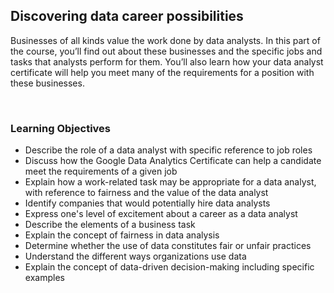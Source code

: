 ## Discovering data career possibilities

Businesses of all kinds value the work done by data analysts. In this part of the course, you’ll find out about these businesses and the specific jobs and tasks that analysts perform for them. You’ll also learn how your data analyst certificate will help you meet many of the requirements for a position with these businesses.

&nbsp;

### Learning Objectives

- Describe the role of a data analyst with specific reference to job roles
- Discuss how the Google Data Analytics Certificate can help a candidate meet the requirements of a given job
- Explain how a work-related task may be appropriate for a data analyst, with reference to fairness and the value of the data analyst
- Identify companies that would potentially hire data analysts
- Express one's level of excitement about a career as a data analyst
- Describe the elements of a business task
- Explain the concept of fairness in data analysis
- Determine whether the use of data constitutes fair or unfair practices
- Understand the different ways organizations use data
- Explain the concept of data-driven decision-making including specific examples
